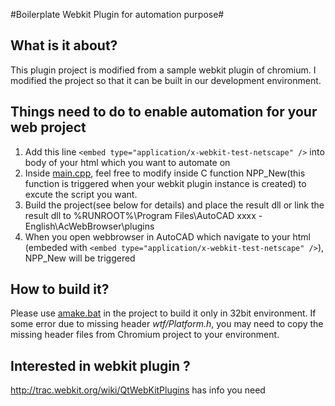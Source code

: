 #Boilerplate Webkit Plugin for automation purpose#

## What is it about? ##
This plugin project is modified from a sample webkit plugin of chromium. I modified the project so that it can be built in our development environment. 

## Things need to do to enable automation for your web project ##
1. Add this line `<embed type="application/x-webkit-test-netscape" />` into body of your html which you want to automate on
2. Inside [main.cpp](https://github.com/nghiank/sample_webkit_plugin/blob/master/main.cpp), feel free to modify inside C function NPP_New(this function is triggered when your webkit plugin instance is created)
to excute the script you want.
3. Build the project(see below for details) and place the result dll or link the result dll to %RUNROOT%\Program Files\AutoCAD xxxx - English\AcWebBrowser\plugins 
4. When you open webbrowser in AutoCAD which navigate to your html (embeded with `<embed type="application/x-webkit-test-netscape" />`), NPP_New will be triggered

## How to build it? ##
Please use [amake.bat](https://github.com/nghiank/sample_webkit_plugin/blob/master/amake.bat) in the project to build it only in 32bit environment. If some error due to missing header _wtf/Platform.h_, you may need to copy the missing header files from Chromium project to your environment.  

## Interested in webkit plugin ? ##
http://trac.webkit.org/wiki/QtWebKitPlugins has info you need



